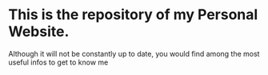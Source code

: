 # This is the repository of my Personal Website.

Although it will not be constantly up to date, you would find among the most useful infos to get to know me